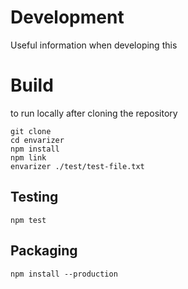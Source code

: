 # Development 

Useful information when developing this

# Build

to run locally after cloning the repository

```
git clone
cd envarizer
npm install
npm link
envarizer ./test/test-file.txt
```

## Testing

```
npm test
```


## Packaging

```
npm install --production
```